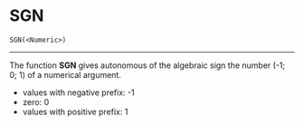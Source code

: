 # SGN
```
SGN(<Numeric>)
```
---

The function **SGN** gives autonomous of the algebraic sign the number (-1; 0; 1) of a numerical argument.

- values with negative prefix: -1
- zero: 0
- values with positive prefix: 1